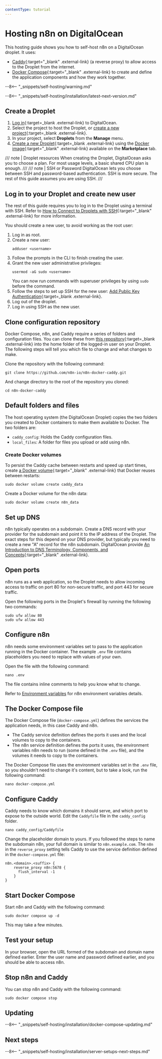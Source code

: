 ```yaml
---
contentType: tutorial
---
```


# Hosting n8n on DigitalOcean

This hosting guide shows you how to self-host n8n on a DigitalOcean droplet. It uses:

* [Caddy](http://caddyserver.com){:target="_blank" .external-link} (a reverse proxy) to allow access to the Droplet from the internet. 
* [Docker Compose](https://docs.docker.com/compose/){:target="_blank" .external-link} to create and define the application components and how they work together.

--8<-- "_snippets/self-hosting/warning.md"

--8<-- "_snippets/self-hosting/installation/latest-next-version.md"

## Create a Droplet

1. [Log in](https://cloud.digitalocean.com/login){:target=_blank .external-link} to DigitalOcean. 
2. Select the project to host the Droplet, or [create a new project](https://docs.digitalocean.com/products/projects/how-to/create/){:target=_blank .external-link}.
3. In your project, select **Droplets** from the **Manage** menu. 
4. [Create a new Droplet](https://docs.digitalocean.com/products/droplets/how-to/create/){:target=_blank .external-link} using the [Docker image](https://marketplace.digitalocean.com/apps/docker){:target="_blank" .external-link} available on the **Marketplace** tab.

/// note | Droplet resources
When creating the Droplet, DigitalOcean asks you to choose a plan. For most usage levels, a basic shared CPU plan is enough.
///
/// note | SSH or Password
DigitalOcean lets you choose between SSH and password-based authentication. SSH is more secure. The rest of this guide assumes you are using SSH.
///
## Log in to your Droplet and create new user

The rest of this guide requires you to log in to the Droplet using a terminal with SSH. Refer to [How to Connect to Droplets with SSH](https://docs.digitalocean.com/products/droplets/how-to/connect-with-ssh/){:target="_blank" .external-link} for more information.

You should create a new user, to avoid working as the root user:

1. Log in as root.
2. Create a new user:
	```shell
	adduser <username>
	```
3. Follow the prompts in the CLI to finish creating the user.
4. Grant the new user administrative privileges:
	```shell
	usermod -aG sudo <username>
	```
	You can now run commands with superuser privileges by using `sudo` before the command.
5. Follow the steps to set up SSH for the new user: [Add Public Key Authentication](https://www.digitalocean.com/community/tutorials/initial-server-setup-with-ubuntu-14-04#step-four-add-public-key-authentication-recommended){:target=_blank .external-link}.
5. Log out of the droplet.
6. Log in using SSH as the new user.

## Clone configuration repository

Docker Compose, n8n, and Caddy require a series of folders and configuration files. You can clone these from [this repository](https://github.com/n8n-io/n8n-docker-caddy){:target=_blank .external-link} into the home folder of the logged-in user on your Droplet. The following steps will tell you which file to change and what changes to make.

Clone the repository with the following command:

```shell
git clone https://github.com/n8n-io/n8n-docker-caddy.git
```

And change directory to the root of the repository you cloned:

```shell
cd n8n-docker-caddy
```

## Default folders and files

The host operating system (the DigitalOcean Droplet) copies the two folders you created to Docker containers to make them available to Docker. The two folders are:

- `caddy_config`: Holds the Caddy configuration files.
- `local_files`: A folder for files you upload or add using n8n.

### Create Docker volumes

To persist the Caddy cache between restarts and speed up start times, create [a Docker volume](https://docs.docker.com/storage/volumes/){:target="_blank" .external-link} that Docker reuses between restarts:

```shell
sudo docker volume create caddy_data
```

Create a Docker volume for the n8n data:

```shell
sudo docker volume create n8n_data
```

## Set up DNS

n8n typically operates on a subdomain. Create a DNS record with your provider for the subdomain and point it to the IP address of the Droplet. The exact steps for this depend on your DNS provider, but typically you need to create a new "A" record for the n8n subdomain. DigitalOcean provide [An Introduction to DNS Terminology, Components, and Concepts](https://www.digitalocean.com/community/tutorials/an-introduction-to-dns-terminology-components-and-concepts){:target="_blank" .external-link}.

## Open ports

n8n runs as a web application, so the Droplet needs to allow incoming access to traffic on port 80 for non-secure traffic, and port 443 for secure traffic.

Open the following ports in the Droplet's firewall by running the following two commands:

```shell
sudo ufw allow 80
sudo ufw allow 443
```

## Configure n8n

n8n needs some environment variables set to pass to the application running in the Docker container. The example `.env` file contains placeholders you need to replace with values of your own.

Open the file with the following command:

```shell
nano .env
```

The file contains inline comments to help you know what to change.

Refer to [Environment variables](/hosting/configuration/environment-variables/) for n8n environment variables details.

## The Docker Compose file

The Docker Compose file (`docker-compose.yml`) defines the services the application needs, in this case Caddy and n8n.

- The Caddy service definition defines the ports it uses and the local volumes to copy to the containers.
- The n8n service definition defines the ports it uses, the environment variables n8n needs to run (some defined in the `.env` file), and the volumes it needs to copy to the containers.

The Docker Compose file uses the environment variables set in the `.env` file, so you shouldn't need to change it's content, but to take a look, run the following command:

```shell
nano docker-compose.yml
```

## Configure Caddy

Caddy needs to know which domains it should serve, and which port to expose to the outside world. Edit the `Caddyfile` file in the `caddy_config` folder.

```shell
nano caddy_config/Caddyfile
```

Change the placeholder domain to yours. If you followed the steps to name the subdomain n8n, your full domain is similar to `n8n.example.com`. The `n8n` in the `reverse_proxy` setting tells Caddy to use the service definition defined in the `docker-compose.yml` file:

```text
n8n.<domain>.<suffix> {
    reverse_proxy n8n:5678 {
      flush_interval -1
    }
}
```

## Start Docker Compose

Start n8n and Caddy with the following command:

```shell
sudo docker compose up -d
```

This may take a few minutes.

## Test your setup

In your browser, open the URL formed of the subdomain and domain name defined earlier. Enter the user name and password defined earlier, and you should be able to access n8n.

## Stop n8n and Caddy

You can stop n8n and Caddy with the following command:

```shell
sudo docker compose stop
```
## Updating

--8<-- "_snippets/self-hosting/installation/docker-compose-updating.md"

## Next steps

--8<-- "_snippets/self-hosting/installation/server-setups-next-steps.md"
